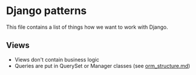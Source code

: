 # Django patterns

This file contains a list of things how we want to work with Django.

## Views

* Views don't contain business logic
* Queries are put in QuerySet or Manager classes (see [orm_structure.md](orm_structure.md))
